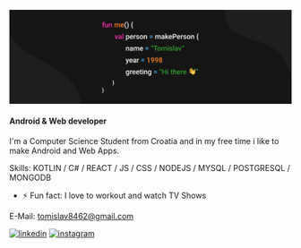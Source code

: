 ![Banner](https://github.com/tgodek/tgodek/blob/main/MyBanner.png)
#### Android & Web developer

I'm a Computer Science Student from Croatia and in my free time i like to make Android and Web Apps.

Skills: KOTLIN / C# / REACT / JS / CSS / NODEJS / MYSQL / POSTGRESQL / MONGODB

- ⚡ Fun fact: I love to workout and watch TV Shows 

E-Mail: tomislav8462@gmail.com

[<img src='https://cdn-icons.flaticon.com/png/512/3536/premium/3536505.png?token=exp=1643306173~hmac=ce2fe9741d5cdeeafaf43184df04dd5a' alt='linkedin' height='40'>](https://www.linkedin.com/in/tomislav-godek-a37792206/)  [<img src='https://cdn-icons-png.flaticon.com/512/1384/1384063.png' alt='instagram' height='40'>](https://www.instagram.com/tomislav.godek/)  

